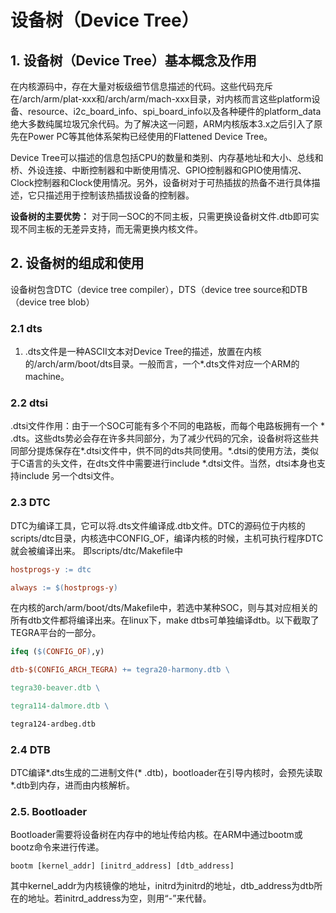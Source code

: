 # 设备树（Device  Tree）

## 1. 设备树（Device  Tree）基本概念及作用
在内核源码中，存在大量对板级细节信息描述的代码。这些代码充斥在/arch/arm/plat-xxx和/arch/arm/mach-xxx目录，对内核而言这些platform设备、resource、i2c_board_info、spi_board_info以及各种硬件的platform_data绝大多数纯属垃圾冗余代码。为了解决这一问题，ARM内核版本3.x之后引入了原先在Power PC等其他体系架构已经使用的Flattened Device Tree。

Device Tree可以描述的信息包括CPU的数量和类别、内存基地址和大小、总线和桥、外设连接、中断控制器和中断使用情况、GPIO控制器和GPIO使用情况、Clock控制器和Clock使用情况。另外，设备树对于可热插拔的热备不进行具体描述，它只描述用于控制该热插拔设备的控制器。

**设备树的主要优势：** 对于同一SOC的不同主板，只需更换设备树文件.dtb即可实现不同主板的无差异支持，而无需更换内核文件。

## 2. 设备树的组成和使用
设备树包含DTC（device tree compiler），DTS（device tree source和DTB（device tree blob）

### 2.1 dts
1. .dts文件是一种ASCII文本对Device Tree的描述，放置在内核的/arch/arm/boot/dts目录。一般而言，一个*.dts文件对应一个ARM的machine。

### 2.2 dtsi
.dtsi文件作用：由于一个SOC可能有多个不同的电路板，而每个电路板拥有一个 * .dts。这些dts势必会存在许多共同部分，为了减少代码的冗余，设备树将这些共同部分提炼保存在*.dtsi文件中，供不同的dts共同使用。*.dtsi的使用方法，类似于C语言的头文件，在dts文件中需要进行include *.dtsi文件。当然，dtsi本身也支持include 另一个dtsi文件。

### 2.3 DTC
DTC为编译工具，它可以将.dts文件编译成.dtb文件。DTC的源码位于内核的scripts/dtc目录，内核选中CONFIG_OF，编译内核的时候，主机可执行程序DTC就会被编译出来。 即scripts/dtc/Makefile中
```makefile
hostprogs-y := dtc

always := $(hostprogs-y) 
```
在内核的arch/arm/boot/dts/Makefile中，若选中某种SOC，则与其对应相关的所有dtb文件都将编译出来。在linux下，make dtbs可单独编译dtb。以下截取了TEGRA平台的一部分。
```makefile
ifeq ($(CONFIG_OF),y)

dtb-$(CONFIG_ARCH_TEGRA) += tegra20-harmony.dtb \

tegra30-beaver.dtb \

tegra114-dalmore.dtb \

tegra124-ardbeg.dtb 
```
### 2.4 DTB

DTC编译*.dts生成的二进制文件(* .dtb)，bootloader在引导内核时，会预先读取*.dtb到内存，进而由内核解析。

### 2.5. Bootloader
Bootloader需要将设备树在内存中的地址传给内核。在ARM中通过bootm或bootz命令来进行传递。
```
bootm [kernel_addr] [initrd_address] [dtb_address]
```
其中kernel_addr为内核镜像的地址，initrd为initrd的地址，dtb_address为dtb所在的地址。若initrd_address为空，则用“-”来代替。